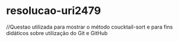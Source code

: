 # resolucao-uri2479

//Questao utilizada para mostrar o método coucktail-sort e para fins didáticos sobre utilização do Git e GitHub
